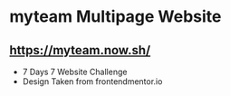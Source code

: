 # myteam Multipage Website

## https://myteam.now.sh/

* 7 Days 7 Website Challenge
* Design Taken from frontendmentor.io
